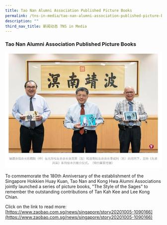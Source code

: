 ```yaml
---
title: Tao Nan Alumni Association Published Picture Books
permalink: /tns-in-media/tao-nan-alumni-association-published-picture-books/
description: ""
third_nav_title: 新闻动态 TNS in Media
---
```

### Tao Nan Alumni Association Published Picture Books

![tao-nan-alumni-association-published-picture-books](/images/Heritage/TNS%20in%20Media/img_tao-nan-alumni-association-published-picture-books.JPG)

To commemorate the 180th Anniversary of the establishment of the Singapore Hokkien Huay Kuan, Tao Nan and Kong Hwa Alumni Associations jointly launched a series of picture books, "The Style of the Sages" to remember the outstanding contributions of Tan Kah Kee and Lee Kong Chian.

Click on the link to read more: <br>
[https://www.zaobao.com.sg/news/singapore/story20201005-1090166](https://www.zaobao.com.sg/news/singapore/story20201005-1090166)